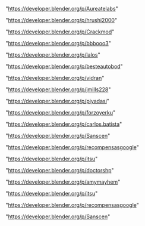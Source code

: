 "https://developer.blender.org/p/Aureatelabs"

"https://developer.blender.org/p/hrushi2000"

"https://developer.blender.org/p/Crackmod"

"https://developer.blender.org/p/bbbooo3"

"https://developer.blender.org/p/lalos"

"https://developer.blender.org/p/besteautobod"

"https://developer.blender.org/p/vidran"

"https://developer.blender.org/p/jmills228"

"https://developer.blender.org/p/piyadasi"

"https://developer.blender.org/p/forzoyerku"

"https://developer.blender.org/p/carlos.batista"

"https://developer.blender.org/p/Sanscen"

"https://developer.blender.org/p/recompensasgoogle"

"https://developer.blender.org/p/itsu"

 
"https://developer.blender.org/p/doctorshp"


"https://developer.blender.org/p/amymayhem"


"https://developer.blender.org/p/itsu"


"https://developer.blender.org/p/recompensasgoogle"


"https://developer.blender.org/p/Sanscen"


 
